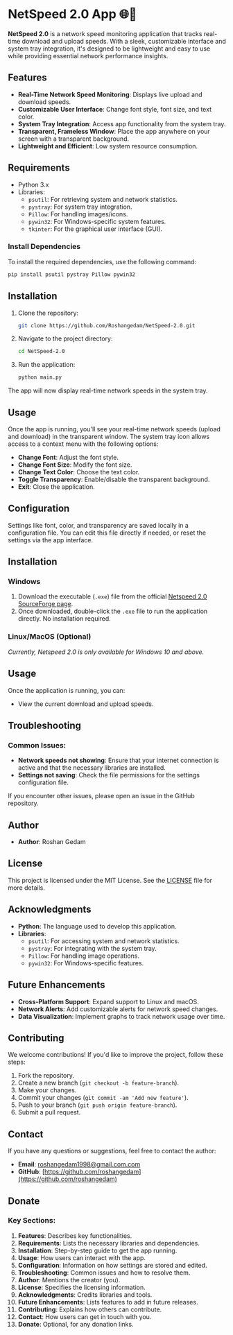 

# NetSpeed 2.0 App 🌐🚀

**NetSpeed 2.0** is a network speed monitoring application that tracks real-time download and upload speeds. With a sleek, customizable interface and system tray integration, it's designed to be lightweight and easy to use while providing essential network performance insights. 

## Features

- **Real-Time Network Speed Monitoring**: Displays live upload and download speeds.
- **Customizable User Interface**: Change font style, font size, and text color.
- **System Tray Integration**: Access app functionality from the system tray.
- **Transparent, Frameless Window**: Place the app anywhere on your screen with a transparent background.
- **Lightweight and Efficient**: Low system resource consumption.

## Requirements

- Python 3.x
- Libraries:
  - `psutil`: For retrieving system and network statistics.
  - `pystray`: For system tray integration.
  - `Pillow`: For handling images/icons.
  - `pywin32`: For Windows-specific system features.
  - `tkinter`: For the graphical user interface (GUI).
  
### Install Dependencies

To install the required dependencies, use the following command:

```bash
pip install psutil pystray Pillow pywin32
```

## Installation

1. Clone the repository:

   ```bash
   git clone https://github.com/Roshangedam/NetSpeed-2.0.git
   ```

2. Navigate to the project directory:

   ```bash
   cd NetSpeed-2.0
   ```

3. Run the application:

   ```bash
   python main.py
   ```

The app will now display real-time network speeds in the system tray.

## Usage

Once the app is running, you'll see your real-time network speeds (upload and download) in the transparent window. The system tray icon allows access to a context menu with the following options:

- **Change Font**: Adjust the font style.
- **Change Font Size**: Modify the font size.
- **Change Text Color**: Choose the text color.
- **Toggle Transparency**: Enable/disable the transparent background.
- **Exit**: Close the application.

## Configuration

Settings like font, color, and transparency are saved locally in a configuration file. You can edit this file directly if needed, or reset the settings via the app interface.

## Installation

### Windows

1. Download the executable (`.exe`) file from the official [Netspeed 2.0 SourceForge page](https://sourceforge.net/projects/netspeed-2-0/).
2. Once downloaded, double-click the `.exe` file to run the application directly. No installation required.

### Linux/MacOS (Optional)

*Currently, Netspeed 2.0 is only available for Windows 10 and above.*

## Usage

Once the application is running, you can:
- View the current download and upload speeds.

## Troubleshooting

### Common Issues:

- **Network speeds not showing**: Ensure that your internet connection is active and that the necessary libraries are installed.
- **Settings not saving**: Check the file permissions for the settings configuration file.

If you encounter other issues, please open an issue in the GitHub repository.

## Author

- **Author**: Roshan Gedam

## License

This project is licensed under the MIT License. See the [LICENSE](LICENSE) file for more details.

## Acknowledgments

- **Python**: The language used to develop this application.
- **Libraries**:
  - `psutil`: For accessing system and network statistics.
  - `pystray`: For integrating with the system tray.
  - `Pillow`: For handling image operations.
  - `pywin32`: For Windows-specific features.

## Future Enhancements

- **Cross-Platform Support**: Expand support to Linux and macOS.
- **Network Alerts**: Add customizable alerts for network speed changes.
- **Data Visualization**: Implement graphs to track network usage over time.

## Contributing

We welcome contributions! If you'd like to improve the project, follow these steps:

1. Fork the repository.
2. Create a new branch (`git checkout -b feature-branch`).
3. Make your changes.
4. Commit your changes (`git commit -am 'Add new feature'`).
5. Push to your branch (`git push origin feature-branch`).
6. Submit a pull request.

## Contact

If you have any questions or suggestions, feel free to contact the author:

- **Email**: roshangedam1998@gmail.com.com
- **GitHub**: [https://github.com/roshangedam](https://github.com/roshangedam)

## Donate

<!-- If you enjoy this project, consider supporting its development. (Add your preferred donation platform details here, if applicable).
``` -->

### Key Sections:
1. **Features**: Describes key functionalities.
2. **Requirements**: Lists the necessary libraries and dependencies.
3. **Installation**: Step-by-step guide to get the app running.
4. **Usage**: How users can interact with the app.
5. **Configuration**: Information on how settings are stored and edited.
6. **Troubleshooting**: Common issues and how to resolve them.
7. **Author**: Mentions the creator (you).
8. **License**: Specifies the licensing information.
9. **Acknowledgments**: Credits libraries and tools.
10. **Future Enhancements**: Lists features to add in future releases.
11. **Contributing**: Explains how others can contribute.
12. **Contact**: How users can get in touch with you.
13. **Donate**: Optional, for any donation links.
